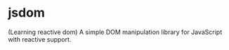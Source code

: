 # jsdom
(Learning reactive dom) A simple DOM manipulation library for JavaScript with reactive support.
